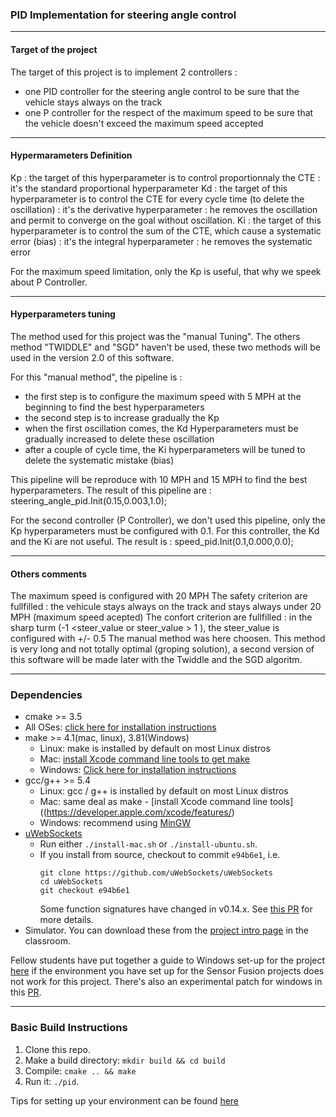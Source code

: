 ### PID Implementation for steering angle control 

--------
#### Target of the project
The target of this project is to implement 2 controllers :
- one PID controller for the steering angle control to be sure that the vehicle stays always on the track
- one P controller for the respect of the maximum speed to be sure that the vehicle doesn't exceed the maximum speed accepted

--------
#### Hypermarameters Definition
Kp : the target of this hyperparameter is to control proportionnaly the CTE : it's the standard proportional hyperparameter
Kd : the target of this hyperparameter is to control the CTE  for every cycle time (to delete the oscillation) : it's the derivative hyperparameter : he removes the oscillation and permit to converge on the goal without oscillation.
Ki : the target of this hyperparameter is to control the sum of the CTE, which cause a systematic error (bias) : it's the integral hyperparameter : he removes the systematic error

For the maximum speed limitation, only the Kp is useful, that why we speek about P Controller.

---------
#### Hyperparameters tuning
The method used for this project was the "manual Tuning".
The others method "TWIDDLE" and "SGD" haven't be used, these two methods will be used in the version 2.0 of this software.

For this "manual method", the pipeline is :
- the first step is to configure the maximum speed with 5 MPH at the beginning to find the best hyperparameters
- the second step is to increase gradually the Kp
- when the first oscillation comes, the Kd Hyperparameters must be gradually increased to delete these oscillation
- after a couple of cycle time, the Ki hyperparameters will be tuned to delete the systematic mistake (bias)

This pipeline will be reproduce with 10 MPH and 15 MPH to find the best hyperparameters.
The result of this pipeline are : steering_angle_pid.Init(0.15,0.003,1.0);

For the second controller (P Controller), we don't used this pipeline, only the Kp hyperparameters must be configured with 0.1.
For this controller, the Kd and the Ki are not useful.
The result is : speed_pid.Init(0.1,0.000,0.0);

-----------
#### Others comments
The maximum speed is configured with 20 MPH
The safety criterion are fullfilled : the vehicule stays always on the track and stays always under 20 MPH (maximum speed acepted)
The confort criterion are fullfilled : in the sharp turm (-1 <steer_value or steer_value > 1 ), the steer_value is configured with +/- 0.5
The manual method was here choosen.
This method is very long and not totally  optimal (groping solution), a second version of this software will be made later with the Twiddle and the SGD algoritm.

-----------
### Dependencies

* cmake >= 3.5
 * All OSes: [click here for installation instructions](https://cmake.org/install/)
* make >= 4.1(mac, linux), 3.81(Windows)
  * Linux: make is installed by default on most Linux distros
  * Mac: [install Xcode command line tools to get make](https://developer.apple.com/xcode/features/)
  * Windows: [Click here for installation instructions](http://gnuwin32.sourceforge.net/packages/make.htm)
* gcc/g++ >= 5.4
  * Linux: gcc / g++ is installed by default on most Linux distros
  * Mac: same deal as make - [install Xcode command line tools]((https://developer.apple.com/xcode/features/)
  * Windows: recommend using [MinGW](http://www.mingw.org/)
* [uWebSockets](https://github.com/uWebSockets/uWebSockets)
  * Run either `./install-mac.sh` or `./install-ubuntu.sh`.
  * If you install from source, checkout to commit `e94b6e1`, i.e.
    ```
    git clone https://github.com/uWebSockets/uWebSockets 
    cd uWebSockets
    git checkout e94b6e1
    ```
    Some function signatures have changed in v0.14.x. See [this PR](https://github.com/udacity/CarND-MPC-Project/pull/3) for more details.
* Simulator. You can download these from the [project intro page](https://github.com/udacity/self-driving-car-sim/releases) in the classroom.

Fellow students have put together a guide to Windows set-up for the project [here](https://s3-us-west-1.amazonaws.com/udacity-selfdrivingcar/files/Kidnapped_Vehicle_Windows_Setup.pdf) if the environment you have set up for the Sensor Fusion projects does not work for this project. There's also an experimental patch for windows in this [PR](https://github.com/udacity/CarND-PID-Control-Project/pull/3).

--------------
### Basic Build Instructions

1. Clone this repo.
2. Make a build directory: `mkdir build && cd build`
3. Compile: `cmake .. && make`
4. Run it: `./pid`. 

Tips for setting up your environment can be found [here](https://classroom.udacity.com/nanodegrees/nd013/parts/40f38239-66b6-46ec-ae68-03afd8a601c8/modules/0949fca6-b379-42af-a919-ee50aa304e6a/lessons/f758c44c-5e40-4e01-93b5-1a82aa4e044f/concepts/23d376c7-0195-4276-bdf0-e02f1f3c665d)
